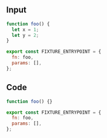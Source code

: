 
## Input

```javascript
function foo() {
  let x = 1;
  let y = 2;
}

export const FIXTURE_ENTRYPOINT = {
  fn: foo,
  params: [],
};

```

## Code

```javascript
function foo() {}

export const FIXTURE_ENTRYPOINT = {
  fn: foo,
  params: [],
};

```
      